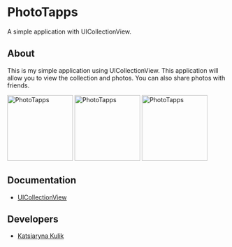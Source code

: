 # PhotoTapps
A simple application with UICollectionView.
## About
This is my simple application using UICollectionView. This application will allow you to view the collection and photos. You can also share photos with friends.
<p align="lefr">
  <img src="https://github.com/KatsiarynaKulik/PhotoTapps/assets/125984123/f777bf99-52bd-4b2d-bfea-f2674f9237fb" width="150" alt="PhotoTapps">
  <img src="https://github.com/KatsiarynaKulik/PhotoTapps/assets/125984123/371cbfa8-3e30-44b0-87c8-2724dbc4c53c" width="150" alt="PhotoTapps">
  <img src="https://github.com/KatsiarynaKulik/PhotoTapps/assets/125984123/f847c38f-fcfd-4934-bb7f-fbe8a022db29" width="150" alt="PhotoTapps">
</p>

## Documentation
- [UICollectionView](https://developer.apple.com/documentation/uikit/uicollectionview)
## Developers
- [Katsiaryna Kulik](https://www.linkedin.com/in/katsiaryna-kulik-4298b4259/)
